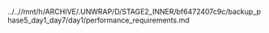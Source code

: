 ../..//mnt/h/ARCHIVE/.UNWRAP/D/STAGE2_INNER/bf6472407c9c/backup_phase5_day1_day7/day1/performance_requirements.md